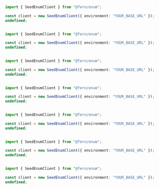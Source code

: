 ```typescript
import { SeedEnumClient } from "@fern/enum";

const client = new SeedEnumClient({ environment: "YOUR_BASE_URL" });
undefined;
 
```                        


```typescript
import { SeedEnumClient } from "@fern/enum";

const client = new SeedEnumClient({ environment: "YOUR_BASE_URL" });
undefined;
 
```                        


```typescript
import { SeedEnumClient } from "@fern/enum";

const client = new SeedEnumClient({ environment: "YOUR_BASE_URL" });
undefined;
 
```                        


```typescript
import { SeedEnumClient } from "@fern/enum";

const client = new SeedEnumClient({ environment: "YOUR_BASE_URL" });
undefined;
 
```                        


```typescript
import { SeedEnumClient } from "@fern/enum";

const client = new SeedEnumClient({ environment: "YOUR_BASE_URL" });
undefined;
 
```                        


```typescript
import { SeedEnumClient } from "@fern/enum";

const client = new SeedEnumClient({ environment: "YOUR_BASE_URL" });
undefined;
 
```                        


```typescript
import { SeedEnumClient } from "@fern/enum";

const client = new SeedEnumClient({ environment: "YOUR_BASE_URL" });
undefined;
 
```                        


